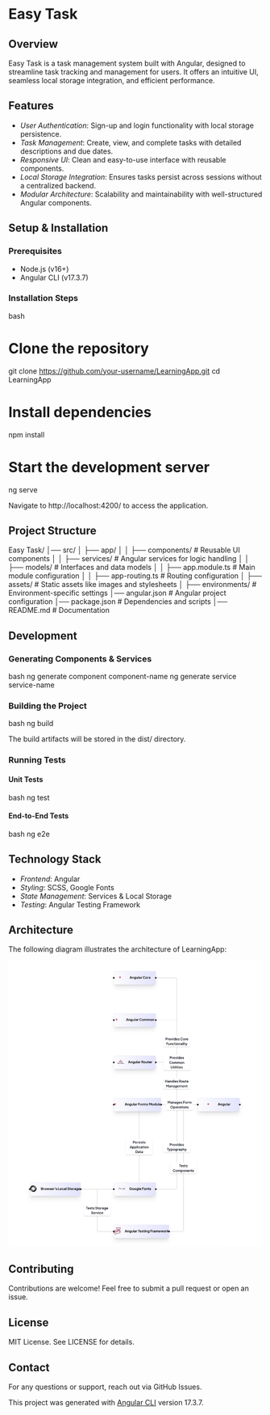 # Easy Task

## Overview
Easy Task is a task management system built with Angular, designed to streamline task tracking and management for users. It offers an intuitive UI, seamless local storage integration, and efficient performance.

## Features
- *User Authentication*: Sign-up and login functionality with local storage persistence.
- *Task Management*: Create, view, and complete tasks with detailed descriptions and due dates.
- *Responsive UI*: Clean and easy-to-use interface with reusable components.
- *Local Storage Integration*: Ensures tasks persist across sessions without a centralized backend.
- *Modular Architecture*: Scalability and maintainability with well-structured Angular components.

## Setup & Installation
### Prerequisites
- Node.js (v16+)
- Angular CLI (v17.3.7)

### Installation Steps
bash
# Clone the repository
git clone https://github.com/your-username/LearningApp.git
cd LearningApp

# Install dependencies
npm install

# Start the development server
ng serve

Navigate to http://localhost:4200/ to access the application.

## Project Structure

Easy Task/
│── src/
│   ├── app/
│   │   ├── components/      # Reusable UI components
│   │   ├── services/        # Angular services for logic handling
│   │   ├── models/          # Interfaces and data models
│   │   ├── app.module.ts    # Main module configuration
│   │   ├── app-routing.ts   # Routing configuration
│   ├── assets/              # Static assets like images and stylesheets
│   ├── environments/        # Environment-specific settings
│── angular.json             # Angular project configuration
│── package.json             # Dependencies and scripts
│── README.md                # Documentation


## Development
### Generating Components & Services
bash
ng generate component component-name
ng generate service service-name


### Building the Project
bash
ng build

The build artifacts will be stored in the dist/ directory.

### Running Tests
#### Unit Tests
bash
ng test

#### End-to-End Tests
bash
ng e2e


## Technology Stack
- *Frontend*: Angular
- *Styling*: SCSS, Google Fonts
- *State Management*: Services & Local Storage
- *Testing*: Angular Testing Framework

## Architecture
The following diagram illustrates the architecture of LearningApp:

![Application Architecture](architecture.jpeg)

## Contributing
Contributions are welcome! Feel free to submit a pull request or open an issue.

## License
MIT License. See LICENSE for details.

## Contact
For any questions or support, reach out via GitHub Issues.

This project was generated with [Angular CLI](https://github.com/angular/angular-cli) version 17.3.7.
